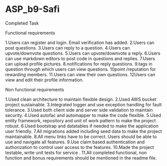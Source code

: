 # ASP_b9-Safi
Completed Task

Functional requirements


1.Users can register and login. Email verification has added.
2.Users can post questions.
3.Users can reply to a question.
4.Users can upvote/downvote questions.
5.Users can upvote/downvote a reply.
6.Users can use markdown editors to post code in questions and replies.
7.Users can upload profile pictures.
8.notifications for reply questions.
9.tags in question through which users can view questions.
10point /reputation for rewarding members.
11.Users can view their own questions.
12Users can view and edit their profile information.

Non functional requirements

1.Used clean architecture to maintain flexible design.
2.Used AWS bucket  project sustainable.
3.Integrated logger and use exception handling for fault tolerance. 
3.Used both client side and server side validation to maintain security.
4.Used autofac and automapper to make the code flexible.
5.Used entity framework, repository and unit of work pattern to make the project robust. 
6.Used bootstrap and datatables if needed to make the application user friendly.
7.All migrations  added including seed data to make the project maintainable. 
8.All menu links have to be correct. Users should be able to use and navigate all features. 
9.Use claim based authentication and authorization to control user access to the features. 
10.Made the project testable, write unit tests for service .
11.All completed functional, non function and bonus requirements should be mentioned in the readme file. 
